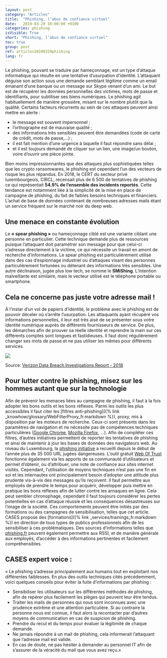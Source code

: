 ```yaml
---
layout: post
category: "Articles"
title:  "Phishing, l’abus de confiance virtuel"
date:   2019-03-29 10:00:00 +0100
categories: phishing
isVisible: True
short: "Phishing, l’abus de confiance virtuel"
toc: true
group: post
ref: articles20190329phishing
lang: fr
---
```

Le phishing, pouvant se traduire par hameçonnage, est un type d’attaque informatique qui résulte en une tentative d’usurpation d’identité. L’attaquant déguise son action sous une demande semblant légitime comme un email émanant d’une banque ou un message sur Skype venant d’un ami. Le but est de récupérer les données personnelles des victimes, mots de passe et identifiants, pour subtiliser ses biens numériques. Le phishing agit habituellement de manière grossière, misant sur le nombre plutôt que la qualité. Certains facteurs récurrents au sein de ces attaques peuvent ainsi mettre en alerte :
* le message est souvent impersonnel ;
* l’orthographe est de mauvaise qualité ;
* des informations très sensibles peuvent être demandées (code de carte de crédit, mots de passe,…) ;
*	il est fait mention d’une urgence à laquelle il faut répondre sans délai ;
*	et il est toujours demandé de cliquer sur un lien, une image/un bouton, voire d’ouvrir une pièce jointe.

Bien moins impressionnantes que des attaques plus sophistiquées telles que les crypto ransomwares, le phishing est cependant l’un des vecteurs de risque les plus répandus. En 2018, le CERT du secteur privé luxembourgeois, CIRCL, recensait plus de 6 500 de tentatives de phishing ce qui représentait **54.9% de l’ensemble des incidents reportés**. Cette tendance est notamment liée à la simplicité de la mise en place de campagne de phishing, du fait de faibles besoins techniques et financiers. L’achat de base de données contenant de nombreuses adresses mails étant un service fréquent sur le marché noir du deep web.

## Une menace en constante évolution
Le **« spear phishing »** ou hameçonnage ciblé est une variante ciblant une personne en particulier. Cette technique demande plus de ressources puisque l’attaquant doit paramétrer son message pour que celui-ci s’adresse directement à la victime, ce qui nécessite un travail en amont de recherche d’informations. Le spear phishing est particulièrement utilisé dans des cas d’espionnage industriel ou d’attaques visant des personnes particulièrement fortunées ou détenant des informations très sensibles. Une autre déclinaison, jugée plus low tech, se nomme le **SMiShing**. L’intention malveillante est similaire, mais le vecteur utilisé est le téléphone portable ou smartphone.

## Cela ne concerne pas juste votre adresse mail !
À l’instar d’un vol de papiers d’identité, le problème avec le phishing est de pouvoir déceler où s’arrête l’usurpation. Les attaquants ayant récupéré vos informations personnelles, il leur est très aisé de se présenter sous votre identité numérique auprès de différents fournisseurs de service. De plus, les démarches afin de prouver sa réelle identité et reprendre la main sur ces différents comptes sont longues et fastidieuses. Il faut donc régulièrement changer ses mots de passe et ne pas utiliser les mêmes pour différents services.

<img src="{% link assets/img/2019/phishing_fr.png %}" style="max-width: 100%;" />

Source: [Verizon Data Breach Investigations Report - 2018](https://www.phishingbox.com/assets/files/images/Verizon-Data-Breach-Investigations-Report-2018.pdf)

## Pour lutter contre le phishing, misez sur les hommes autant que sur la technologie
Afin de prévenir les menaces liées au campagne de phishing, il faut à la fois adopter les bons outils et les bons réflexes.
Parmi les outils les plus accessibles il faut citer les [filtres anti-phishing]({% link _knowhow/glossary/WebFilterProxy_fr.markdown %}), proxy, mis à disposition par les moteurs de recherche. Ceux-ci sont présents dans les paramètres de navigation et ne nécessite pas de compétences techniques particulières ([Google Chrome](https://support.google.com/chrome/answer/114836?hl=fr&ref_topic=7437824), [Mozilla Firefox](https://support.mozilla.org/en-US/kb/how-does-phishing-and-malware-protection-work), …). Afin de compléter ces filtres, d’autres initiatives permettent de reporter les tentatives de phishing et ainsi de maintenir à jour les bases de données des navigateurs web. Au niveau du Luxembourg, la [phishing initiative](https://phishing-initiative.lu/contrib/) a recueilli depuis le début de l’année plus de 35 000 URL jugées dangereuses. L’outil gratuit [Web Of Trust](https://www.mywot.com/) fonctionne également via les apports de sa communauté d’utilisateurs et permet d’obtenir, ou d’attribuer, une note de confiance aux sites internet visités.
Cependant, l’utilisation de moyens techniques n’est pas une fin en soi et les internautes ont principalement besoin d’adopter une attitude plus prudente vis-à-vis des messages qu’ils reçoivent. Il faut permettre aux employés de prendre le temps pour acquérir, développer puis mettre en pratique les bons réflexes afin de lutter contre les arnaques en ligne. Cela peut sembler chronophage, cependant il faut toujours considérer les pertes potentielles en cas d’attaque réussie et les conséquences désastreuses sur l’image de la société. Ces comportements peuvent être initiés par des formations ou des campagnes de sensibilisation, telles que cet article. CASES propose des [formations]({% link _services/trainings_fr.markdown %}) en direction de tous types de publics professionnels afin de les sensibiliser à ces problématiques. Des sources d’informations telles que [phishing.fr](http://phishing.fr) peuvent également permettre aux RSSI, et de manière générale aux employés, d’accéder à des informations pertinentes et facilement compréhensibles.

## CASES expert voice :
« Le phishing s’adresse principalement aux humains tout en exploitant nos différentes faiblesses. En plus des outils techniques cités précédemment, voici quelques conseils pour éviter la fuite d’informations par phishing :
*	Sensibiliser les utilisateurs sur les différentes méthodes de phishing, afin de repérer plus facilement les pièges qui peuvent leur être tendus.
*	Traiter les mails de personnes qui nous sont inconnues avec une prudence extrême et une attention particulière. Si au contraire la personne nous est connue, il faut alors la recontacter par d’autres moyens de communication en cas de suspicion de phishing.
*	Prendre du recul et du temps pour évaluer la légitimité de chaque demande.
*	Ne jamais répondre à un mail de phishing, cela informerait l’attaquant que l’adresse mail est valide.
*	En cas de doute, ne pas hésiter à demander au personnel IT afin de s’assurer de la véracité du mail que vous avez reçu.»
